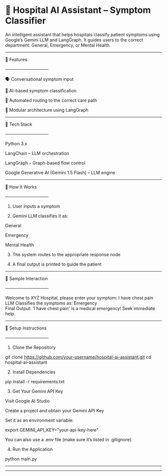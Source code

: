 

# 🤖 Hospital AI Assistant – Symptom Classifier

An intelligent assistant that helps hospitals classify patient symptoms using Google’s Gemini LLM and LangGraph. It guides users to the correct department: General, Emergency, or Mental Health.


---

📌 Features

──────────────

🗣️ Conversational symptom input

🤖 AI-based symptom classification

🏥 Automated routing to the correct care path

🧩 Modular architecture using LangGraph



---

🧠 Tech Stack

──────────────

Python 3.x

LangChain – LLM orchestration

LangGraph – Graph-based flow control

Google Generative AI (Gemini 1.5 Flash) – LLM engine



---

🚀 How It Works

──────────────

1. User inputs a symptom


2. Gemini LLM classifies it as:

General

Emergency

Mental Health



3. The system routes to the appropriate response node


4. A final output is printed to guide the patient




---

🧪 Sample Interaction

──────────────

Welcome to XYZ Hospital, please enter your symptom: I have chest pain  
LLM Classifies the symptoms as: Emergency  
Final Output: 'I have chest pain' is a medical emergency! Seek immediate help.


---

🔧 Setup Instructions

──────────────

1. Clone the Repository

git clone https://github.com/your-username/hospital-ai-assistant.git
cd hospital-ai-assistant

2. Install Dependencies

pip install -r requirements.txt

3. Get Your Gemini API Key

Visit Google AI Studio

Create a project and obtain your Gemini API Key

Set it as an environment variable:


export GEMINI_API_KEY="your-api-key-here"

You can also use a .env file (make sure it’s listed in .gitignore).

4. Run the Application

python main.py


---






---
